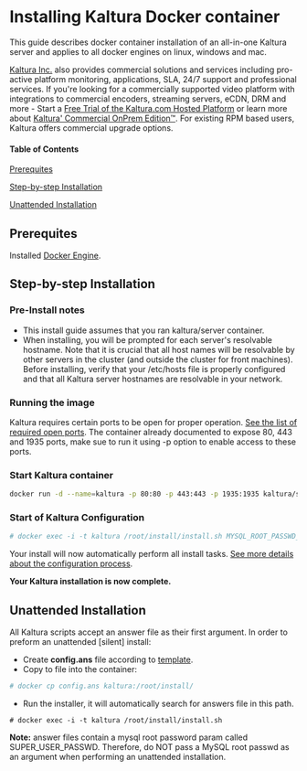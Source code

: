 # Installing Kaltura Docker container 
This guide describes docker container installation of an all-in-one Kaltura server and applies to all docker engines on linux, windows and mac.

[Kaltura Inc.](http://corp.kaltura.com) also provides commercial solutions and services including pro-active platform monitoring, applications, SLA, 24/7 support and professional services. If you're looking for a commercially supported video platform  with integrations to commercial encoders, streaming servers, eCDN, DRM and more - Start a [Free Trial of the Kaltura.com Hosted Platform](http://corp.kaltura.com/free-trial) or learn more about [Kaltura' Commercial OnPrem Edition™](http://corp.kaltura.com/Deployment-Options/Kaltura-On-Prem-Edition). For existing RPM based users, Kaltura offers commercial upgrade options.

#### Table of Contents

[Prerequites](https://github.com/kaltura/platform-install-packages/blob/master/doc/install-docker.md#prerequites)

[Step-by-step Installation](https://github.com/kaltura/platform-install-packages/blob/master/doc/install-docker.md#step-by-step-installation)

[Unattended Installation](https://github.com/kaltura/platform-install-packages/blob/master/doc/install-docker.md#unattended-installation)

## Prerequites

Installed [Docker Engine](https://docs.docker.com/engine/installation).

## Step-by-step Installation

### Pre-Install notes
* This install guide assumes that you ran kaltura/server container.
* When installing, you will be prompted for each server's resolvable hostname. Note that it is crucial that all host names will be resolvable by other servers in the cluster (and outside the cluster for front machines). Before installing, verify that your /etc/hosts file is properly configured and that all Kaltura server hostnames are resolvable in your network.

### Running the image
Kaltura requires certain ports to be open for proper operation. [See the list of required open ports](https://github.com/kaltura/platform-install-packages/blob/master/doc/kaltura-required-ports.md).
The container already documented to expose 80, 443 and 1935 ports, make sue to run it using -p option to enable access to these ports.

### Start Kaltura container
```bash
docker run -d --name=kaltura -p 80:80 -p 443:443 -p 1935:1935 kaltura/server
```

### Start of Kaltura Configuration

```bash
# docker exec -i -t kaltura /root/install/install.sh MYSQL_ROOT_PASSWD_HERE
``` 

Your install will now automatically perform all install tasks.
[See more details about the configuration process](https://github.com/kaltura/platform-install-packages/blob/master/doc/install-kaltura-redhat-based.md#start-of-kaltura-configuration).

**Your Kaltura installation is now complete.**

## Unattended Installation
All Kaltura scripts accept an answer file as their first argument.
In order to preform an unattended [silent] install:

 - Create **config.ans** file according to [template](https://github.com/kaltura/platform-install-packages/blob/master/doc/kaltura.template.ans).
 - Copy to file into the container: 
```bash
# docker cp config.ans kaltura:/root/install/
``` 
 - Run the installer, it will automatically search for answers file in this path.
```
# docker exec -i -t kaltura /root/install/install.sh
```

**Note:** answer files contain a mysql root password param called SUPER_USER_PASSWD. Therefore, do NOT pass a MySQL root passwd as an argument when performing an unattended installation.

